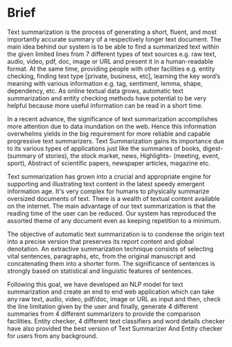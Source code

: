 # Brief 


Text summarization is the process of generating a short, fluent, and most importantly accurate summary of a respectively longer text document. The main idea behind our system is to be able to find a summarized text within the given limited lines from 7 different types of text sources e.g. raw text, audio, video, pdf, doc, image or URL and present it in a human-readable format. At the same time, providing people with other facilities e.g. entity checking, finding text type [private, business, etc], learning the key word’s meaning with various information e.g. tag, sentiment, lemma, shape, dependency, etc. As online textual data grows, automatic text summarization and entity checking methods have potential to be very helpful because more useful information can be read in a short time. 


In a recent advance, the significance of text summarization accomplishes more attention due to data inundation on the web. Hence this information overwhelms yields in the big requirement for more reliable and capable progressive text summarizers. Text Summarization gains its importance due to its various types of applications just like the summaries of books, digest- (summary of stories), the stock market, news, Highlights- (meeting, event, sport), Abstract of scientific papers, newspaper articles, magazine etc.


Text summarization has grown into a crucial and appropriate engine for supporting and illustrating text content in the latest speedy emergent information age. It's very complex for humans to physically summarize oversized documents of text. There is a wealth of textual content available on the internet. The main advantage of our text summarization is that the reading time of the user can be reduced. Our system has reproduced the assorted theme of any document even as keeping repetition to a minimum.


The objective of automatic text summarization is to condense the origin text into a precise version that preserves its report content and global denotation. An extractive summarization technique consists of selecting vital sentences, paragraphs, etc, from the original manuscript and concatenating them into a shorter form. The significance of sentences is strongly based on statistical and linguistic features of sentences. 


Following this goal, we have developed an NLP model for text summarization and create an end to end web application which can take any raw text, audio, video, pdf/doc, image or URL as input and then, check the line limitation given by the user and finally, generate 4 different summaries from 4 different summarizers to provide the comparison facilities. Entity checker, 4 different text classifiers and word details checker have also provided the best version of Text Summarizer And Entity checker for users from any background. 

